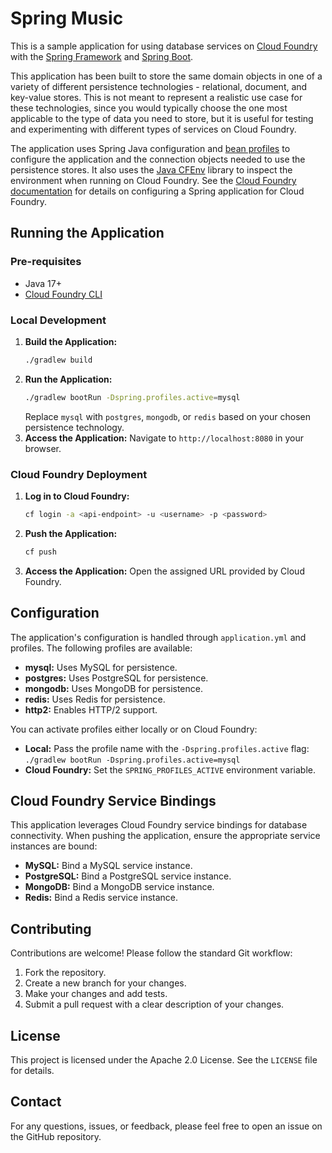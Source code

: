 # Spring Music

This is a sample application for using database services on [Cloud Foundry](http://cloudfoundry.org) with the [Spring Framework](http://spring.io) and [Spring Boot](http://projects.spring.io/spring-boot/).

This application has been built to store the same domain objects in one of a variety of different persistence technologies - relational, document, and key-value stores. This is not meant to represent a realistic use case for these technologies, since you would typically choose the one most applicable to the type of data you need to store, but it is useful for testing and experimenting with different types of services on Cloud Foundry.

The application uses Spring Java configuration and [bean profiles](http://docs.spring.io/spring-boot/docs/current/reference/html/boot-features-profiles.html) to configure the application and the connection objects needed to use the persistence stores. It also uses the [Java CFEnv](https://github.com/pivotal-cf/java-cfenv/) library to inspect the environment when running on Cloud Foundry. See the [Cloud Foundry documentation](http://docs.cloudfoundry.org/buildpacks/java/spring-service-bindings.html) for details on configuring a Spring application for Cloud Foundry.

## Running the Application

### Pre-requisites

- Java 17+
- [Cloud Foundry CLI](https://github.com/cloudfoundry/cli)

### Local Development

1. **Build the Application:**  
   ```bash
   ./gradlew build
   ```
2. **Run the Application:**
   ```bash
   ./gradlew bootRun -Dspring.profiles.active=mysql 
   ``` 
   Replace `mysql` with `postgres`, `mongodb`, or `redis` based on your chosen persistence technology.
3. **Access the Application:** Navigate to `http://localhost:8080` in your browser.

### Cloud Foundry Deployment

1. **Log in to Cloud Foundry:** 
   ```bash
   cf login -a <api-endpoint> -u <username> -p <password>
   ```
2. **Push the Application:** 
   ```bash
   cf push
   ```
3. **Access the Application:** Open the assigned URL provided by Cloud Foundry.

##  Configuration

The application's configuration is handled through `application.yml` and profiles. The following profiles are available:

- **mysql:**  Uses MySQL for persistence.
- **postgres:** Uses PostgreSQL for persistence.
- **mongodb:** Uses MongoDB for persistence.
- **redis:** Uses Redis for persistence.
- **http2:** Enables HTTP/2 support.

You can activate profiles either locally or on Cloud Foundry:

- **Local:** Pass the profile name with the `-Dspring.profiles.active` flag: `./gradlew bootRun -Dspring.profiles.active=mysql`
- **Cloud Foundry:** Set the `SPRING_PROFILES_ACTIVE` environment variable.

## Cloud Foundry Service Bindings

This application leverages Cloud Foundry service bindings for database connectivity. When pushing the application, ensure the appropriate service instances are bound:

- **MySQL:**  Bind a MySQL service instance.
- **PostgreSQL:** Bind a PostgreSQL service instance.
- **MongoDB:** Bind a MongoDB service instance.
- **Redis:** Bind a Redis service instance.

## Contributing

Contributions are welcome! Please follow the standard Git workflow:

1. Fork the repository.
2. Create a new branch for your changes.
3. Make your changes and add tests.
4. Submit a pull request with a clear description of your changes.

## License

This project is licensed under the Apache 2.0 License. See the `LICENSE` file for details. 

## Contact

For any questions, issues, or feedback, please feel free to open an issue on the GitHub repository.

